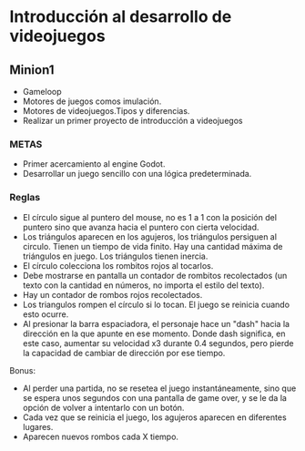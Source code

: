 # Introducción al desarrollo de videojuegos

## Minion1

 - Gameloop
 - Motores de juegos comos imulación.
 - Motores de videojuegos.Tipos y diferencias.
 - Realizar un primer proyecto de introducción a videojuegos
 
### METAS

 - Primer acercamiento al engine Godot.
 - Desarrollar un juego sencillo con una lógica predeterminada.
 

### Reglas

- El círculo sigue al puntero del mouse, no es 1 a 1 con la posición del puntero sino que avanza hacia el puntero con cierta velocidad.
- Los triángulos aparecen en los agujeros, los triángulos persiguen al circulo. Tienen un tiempo de vida finito. Hay una cantidad máxima de triángulos en juego. Los triángulos tienen inercia.
 - El círculo colecciona los rombitos rojos al tocarlos.
 - Debe mostrarse en pantalla un contador de rombitos recolectados (un texto con la cantidad en números, no importa el estilo del texto).
 - Hay un contador de rombos rojos recolectados.
 - Los triangulos rompen el círculo si lo tocan. El juego se reinicia cuando esto ocurre.
 - Al presionar la barra espaciadora, el personaje hace un "dash" hacia la dirección en la que apunte en ese momento. Donde dash significa, en este caso, aumentar su velocidad x3 durante 0.4 segundos, pero pierde la capacidad de cambiar de dirección por ese tiempo.

Bonus:
 - Al perder una partida, no se resetea el juego instantáneamente, sino que se espera unos segundos con una pantalla de game over, y se le da la opción de volver a intentarlo con un botón.
 - Cada vez que se reinicia el juego, los agujeros aparecen en diferentes lugares.
 - Aparecen nuevos rombos cada X tiempo.
